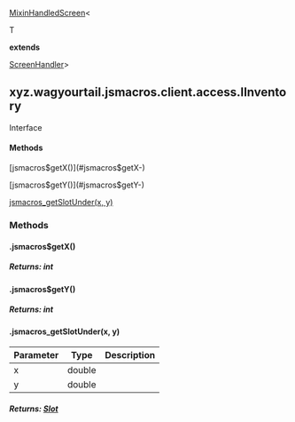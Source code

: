 
[MixinHandledScreen](1.9.2/xyz/wagyourtail/jsmacros/client/mixins/access/MixinHandledScreen.html)<

T

 **extends** 

[ScreenHandler](https://wagyourtail.xyz/Projects/MinecraftMappingViewer/App?mapping=INTERMEDIARY,YARN&version=1.20.5&search=net/minecraft/screen/ScreenHandler)>

xyz.wagyourtail.jsmacros.client.access.IInventory
-------------------------------------------------

Interface
#### 

#### Methods

[jsmacros$getX()](#jsmacros$getX-)


[jsmacros$getY()](#jsmacros$getY-)


[jsmacros\_getSlotUnder(x, y)](#jsmacros_getSlotUnder-double-double-)



### Methods

#### .jsmacros$getX()


##### Returns: int



#### .jsmacros$getY()


##### Returns: int



#### .jsmacros\_getSlotUnder(x, y)

| Parameter | Type | Description |
|---|---|---|
| x | double |  |
| y | double |  |

##### Returns: [Slot](https://wagyourtail.xyz/Projects/MinecraftMappingViewer/App?mapping=INTERMEDIARY,YARN&version=1.20.5&search=net/minecraft/screen/slot/Slot)




